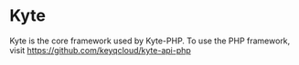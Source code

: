 # Kyte
Kyte is the core framework used by Kyte-PHP.  To use the PHP framework, visit https://github.com/keyqcloud/kyte-api-php
